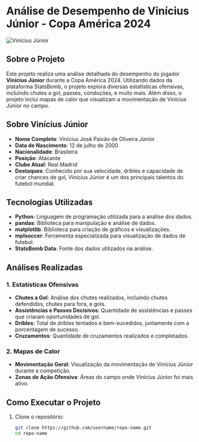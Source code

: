 # Análise de Desempenho de Vinícius Júnior - Copa América 2024

![Vinícius Júnior](https://encrypted-tbn0.gstatic.com/images?q=tbn:ANd9GcTOrhr0IBd385IM_vifPEnl4f6FfHN557Yqgg&s)

## Sobre o Projeto

Este projeto realiza uma análise detalhada do desempenho do jogador **Vinícius Júnior** durante a Copa América 2024. Utilizando dados da plataforma StatsBomb, o projeto explora diversas estatísticas ofensivas, incluindo chutes a gol, passes, conduções, e muito mais. Além disso, o projeto inclui mapas de calor que visualizam a movimentação de Vinícius Júnior no campo.

## Sobre Vinícius Júnior

- **Nome Completo**: Vinícius José Paixão de Oliveira Júnior
- **Data de Nascimento**: 12 de julho de 2000
- **Nacionalidade**: Brasileira
- **Posição**: Atacante
- **Clube Atual**: Real Madrid
- **Destaques**: Conhecido por sua velocidade, dribles e capacidade de criar chances de gol, Vinícius Júnior é um dos principais talentos do futebol mundial.

## Tecnologias Utilizadas

- **Python**: Linguagem de programação utilizada para a análise dos dados.
- **pandas**: Biblioteca para manipulação e análise de dados.
- **matplotlib**: Biblioteca para criação de gráficos e visualizações.
- **mplsoccer**: Ferramenta especializada para visualização de dados de futebol.
- **StatsBomb Data**: Fonte dos dados utilizados na análise.

## Análises Realizadas

### 1. Estatísticas Ofensivas
- **Chutes a Gol**: Análise dos chutes realizados, incluindo chutes defendidos, chutes para fora, e gols.
- **Assistências e Passes Decisivos**: Quantidade de assistências e passes que criaram oportunidades de gol.
- **Dribles**: Total de dribles tentados e bem-sucedidos, juntamente com a porcentagem de sucesso.
- **Cruzamentos**: Quantidade de cruzamentos realizados e completados.

### 2. Mapas de Calor
- **Movimentação Geral**: Visualização da movimentação de Vinícius Júnior durante a competição.
- **Zonas de Ação Ofensiva**: Áreas do campo onde Vinícius Júnior foi mais ativo.

## Como Executar o Projeto

1. Clone o repositório:
   ```bash
   git clone https://github.com/username/repo-name.git
   cd repo-name
